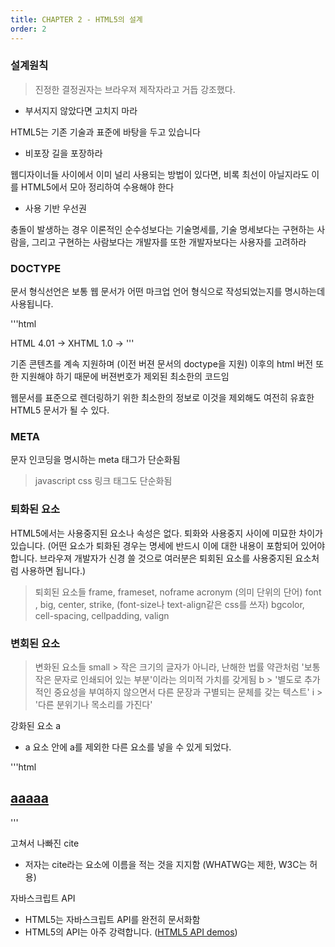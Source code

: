 ```yaml
---
title: CHAPTER 2 - HTML5의 설계  
order: 2
---
```


### 설계원칙

> 진정한 결정권자는 브라우져 제작자라고 거듭 강조했다. 

- 부서지지 않았다면 고치지 마라 

HTML5는 기존 기술과 표준에 바탕을 두고 있습니다

- 비포장 길을 포장하라

웹디자이너들 사이에서 이미 널리 사용되는 방법이 있다면, 비록 최선이 아닐지라도
이를 HTML5에서 모아 정리하여 수용해야 한다

- 사용 기반 우선권 

충돌이 발생하는 경우 이론적인 순수성보다는 기술명세를, 기술 명세보다는 구현하는 사람을, 
그리고 구현하는 사람보다는 개발자를 또한 개발자보다는 사용자를 고려하라


### DOCTYPE

문서 형식선언은 보통 웹 문서가 어떤 마크업 언어 형식으로 작성되었는지를 명시하는데 사용됩니다. 

'''html
<!DOCTYPE html>
HTML 4.01 -> <!DOCTYPE HTML PUBLIC "-//W3C//DTD HTML 4.01//EN" " ...." >
XHTML 1.0 -> <!DOCTYPE html public ".... " >
'''

기존 콘텐츠를 계속 지원하며 (이전 버젼 문서의 doctype을 지원)
이후의 html 버전 또한 지원해야 하기 때문에 버젼번호가 제외된 최소한의 코드임  

웹문서를 표준으로 렌더링하기 위한 최소한의 정보로 이것을 제외해도 여전히 유효한 HTML5 문서가 될 수 있다. 

### META 

문자 인코딩을 명시하는  meta 태그가 단순화됨
<meta charset="UTF-8">

> javascript css 링크 태그도 단순화됨
>
> <script src="file.js"></script>
> <link rel="stylesheet" href="file.css">
>

### 퇴화된 요소

HTML5에서는 사용중지된 요소나 속성은 없다. 퇴화와 사용중지 사이에 미묘한 차이가 있습니다. 
(어떤 요소가 퇴화된 경우는 명세에 반드시 이에 대한 내용이 포함되어 있어야 합니다.
 브라우져 개발자가 신경 쓸 것으로 여러분은 퇴회된 요소를 사용중지된 요소처럼 사용하면 됩니다.)

> 퇴회된 요소들 
> frame, frameset, noframe
> acronym (의미 단위의 단어)
> font , big, center, strike, (font-size나 text-align같은 css를 쓰자)
> bgcolor, cell-spacing, cellpadding, valign

### 변회된 요소 

> 변화된 요소들
> small > 작은 크기의 글자가 아니라, 난해한 법률 약관처럼 '보통 작은 문자로 인쇄되어 있는 부분'이라는 의미적 가치를 갖게됨
> b > '별도로 추가적인 중요성을 부여하지 않으면서 다른 문장과 구별되는 문체를 갖는 텍스트'
> i > '다른 분위기나 목소리를 가진다'

강화된 요소 a
- a 요소 안에 a를 제외한 다른 요소를 넣을 수 있게 되었다. 

'''html
<a href = "/about">
<h2>aaaaa</h2>
</a>
'''

고쳐서 나빠진 cite
- 저자는 cite라는 요소에 이름을 적는 것을 지지함 (WHATWG는 제한, W3C는 허용)


자바스크립트 API 
- HTML5는 자바스크립트 API를 완전히 문서화함 
- HTML5의 API는 아주 강력합니다. ([HTML5 API demos](http://bkaprt.com/html52e/02-04/))
